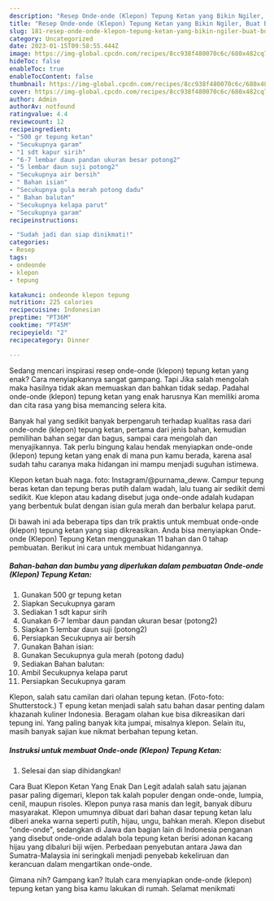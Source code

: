 ```yaml
---
description: "Resep Onde-onde (Klepon) Tepung Ketan yang Bikin Ngiler, Buat Buka Puasa Bikin Ngiler"
title: "Resep Onde-onde (Klepon) Tepung Ketan yang Bikin Ngiler, Buat Buka Puasa Bikin Ngiler"
slug: 181-resep-onde-onde-klepon-tepung-ketan-yang-bikin-ngiler-buat-buka-puasa-bikin-ngiler
category: Uncategorized
date: 2023-01-15T09:58:55.444Z
image: https://img-global.cpcdn.com/recipes/8cc938f480070c6c/680x482cq70/onde-onde-klepon-tepung-ketan-foto-resep-utama.jpg
hideToc: false
enableToc: true
enableTocContent: false
thumbnail: https://img-global.cpcdn.com/recipes/8cc938f480070c6c/680x482cq70/onde-onde-klepon-tepung-ketan-foto-resep-utama.jpg
cover: https://img-global.cpcdn.com/recipes/8cc938f480070c6c/680x482cq70/onde-onde-klepon-tepung-ketan-foto-resep-utama.jpg
author: Admin
authorAv: notfound
ratingvalue: 4.4
reviewcount: 12
recipeingredient:
- "500 gr tepung ketan"
- "Secukupnya garam"
- "1 sdt kapur sirih"
- "6-7 lembar daun pandan ukuran besar potong2"
- "5 lembar daun suji potong2"
- "Secukupnya air bersih"
- " Bahan isian"
- "Secukupnya gula merah potong dadu"
- " Bahan balutan"
- "Secukupnya kelapa parut"
- "Secukupnya garam"
recipeinstructions:

- "Sudah jadi dan siap dinikmati!"
categories:
- Resep
tags:
- ondeonde
- klepon
- tepung

katakunci: ondeonde klepon tepung 
nutrition: 225 calories
recipecuisine: Indonesian
preptime: "PT36M"
cooktime: "PT45M"
recipeyield: "2"
recipecategory: Dinner

---
```



Sedang mencari inspirasi resep onde-onde (klepon) tepung ketan yang enak? Cara menyiapkannya sangat gampang. Tapi Jika salah mengolah maka hasilnya tidak akan memuaskan dan bahkan tidak sedap. Padahal onde-onde (klepon) tepung ketan yang enak harusnya Kan memiliki aroma dan cita rasa yang bisa memancing selera kita.


Banyak hal yang sedikit banyak berpengaruh terhadap kualitas rasa dari onde-onde (klepon) tepung ketan, pertama dari jenis bahan, kemudian pemilihan bahan segar dan bagus, sampai cara mengolah dan menyajikannya. Tak perlu bingung kalau hendak menyiapkan onde-onde (klepon) tepung ketan yang enak di mana pun kamu berada, karena asal sudah tahu caranya maka hidangan ini mampu menjadi suguhan istimewa.

Klepon ketan buah naga. foto: Instagram/@purnama_deww. Campur tepung beras ketan dan tepung beras putih dalam wadah, lalu tuang air sedikit demi sedikit. Kue klepon atau kadang disebut juga onde-onde adalah kudapan yang berbentuk bulat dengan isian gula merah dan berbalur kelapa parut.


Di bawah ini ada beberapa tips dan trik praktis untuk membuat onde-onde (klepon) tepung ketan yang siap dikreasikan. Anda bisa menyiapkan Onde-onde (Klepon) Tepung Ketan menggunakan 11 bahan dan 0 tahap pembuatan. Berikut ini cara untuk membuat hidangannya.

<!--inarticleads1-->

##### Bahan-bahan dan bumbu yang diperlukan dalam pembuatan Onde-onde (Klepon) Tepung Ketan:

1. Gunakan 500 gr tepung ketan
1. Siapkan Secukupnya garam
1. Sediakan 1 sdt kapur sirih
1. Gunakan 6-7 lembar daun pandan ukuran besar (potong2)
1. Siapkan 5 lembar daun suji (potong2)
1. Persiapkan Secukupnya air bersih
1. Gunakan  Bahan isian:
1. Gunakan Secukupnya gula merah (potong dadu)
1. Sediakan  Bahan balutan:
1. Ambil Secukupnya kelapa parut
1. Persiapkan Secukupnya garam


Klepon, salah satu camilan dari olahan tepung ketan. (Foto-foto: Shutterstock.) T epung ketan menjadi salah satu bahan dasar penting dalam khazanah kuliner Indonesia. Beragam olahan kue bisa dikreasikan dari tepung ini. Yang paling banyak kita jumpai, misalnya klepon. Selain itu, masih banyak sajian kue nikmat berbahan tepung ketan. 

<!--inarticleads2-->

##### Instruksi untuk membuat Onde-onde (Klepon) Tepung Ketan:


1. Selesai dan siap dihidangkan!

Cara Buat Klepon Ketan Yang Enak Dan Legit adalah salah satu jajanan pasar paling digemari, klepon tak kalah populer dengan onde-onde, lumpia, cenil, maupun risoles. Klepon punya rasa manis dan legit, banyak diburu masyarakat. Klepon umumnya dibuat dari bahan dasar tepung ketan lalu diberi aneka warna seperti putih, hijau, ungu, bahkan merah. Klepon disebut &#34;onde-onde&#34;, sedangkan di Jawa dan bagian lain di Indonesia penganan yang disebut onde-onde adalah bola tepung ketan berisi adonan kacang hijau yang dibaluri biji wijen. Perbedaan penyebutan antara Jawa dan Sumatra-Malaysia ini seringkali menjadi penyebab kekeliruan dan kerancuan dalam mengartikan onde-onde. 

Gimana nih? Gampang kan? Itulah cara menyiapkan onde-onde (klepon) tepung ketan yang bisa kamu lakukan di rumah. Selamat menikmati
